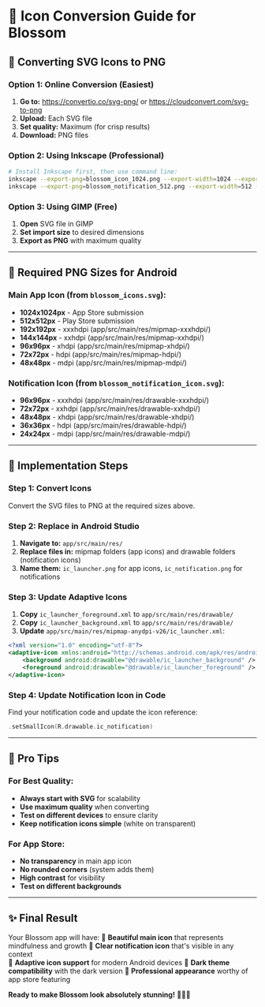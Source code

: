 # 🎨 Icon Conversion Guide for Blossom

## 🔧 Converting SVG Icons to PNG

### Option 1: Online Conversion (Easiest)
1. **Go to:** https://convertio.co/svg-png/ or https://cloudconvert.com/svg-to-png
2. **Upload:** Each SVG file
3. **Set quality:** Maximum (for crisp results)
4. **Download:** PNG files

### Option 2: Using Inkscape (Professional)
```bash
# Install Inkscape first, then use command line:
inkscape --export-png=blossom_icon_1024.png --export-width=1024 --export-height=1024 blossom_icons.svg
inkscape --export-png=blossom_notification_512.png --export-width=512 --export-height=512 blossom_notification_icon.svg
```

### Option 3: Using GIMP (Free)
1. **Open** SVG file in GIMP
2. **Set import size** to desired dimensions
3. **Export as PNG** with maximum quality

---

## 📱 Required PNG Sizes for Android

### Main App Icon (from `blossom_icons.svg`):
- **1024x1024px** - App Store submission
- **512x512px** - Play Store submission  
- **192x192px** - xxxhdpi (app/src/main/res/mipmap-xxxhdpi/)
- **144x144px** - xxhdpi (app/src/main/res/mipmap-xxhdpi/)
- **96x96px** - xhdpi (app/src/main/res/mipmap-xhdpi/)
- **72x72px** - hdpi (app/src/main/res/mipmap-hdpi/)
- **48x48px** - mdpi (app/src/main/res/mipmap-mdpi/)

### Notification Icon (from `blossom_notification_icon.svg`):
- **96x96px** - xxxhdpi (app/src/main/res/drawable-xxxhdpi/)
- **72x72px** - xxhdpi (app/src/main/res/drawable-xxhdpi/)
- **48x48px** - xhdpi (app/src/main/res/drawable-xhdpi/)
- **36x36px** - hdpi (app/src/main/res/drawable-hdpi/)
- **24x24px** - mdpi (app/src/main/res/drawable-mdpi/)

---

## 🚀 Implementation Steps

### Step 1: Convert Icons
Convert the SVG files to PNG at the required sizes above.

### Step 2: Replace in Android Studio
1. **Navigate to:** `app/src/main/res/`
2. **Replace files in:** mipmap folders (app icons) and drawable folders (notification icons)
3. **Name them:** `ic_launcher.png` for app icons, `ic_notification.png` for notifications

### Step 3: Update Adaptive Icons
1. **Copy** `ic_launcher_foreground.xml` to `app/src/main/res/drawable/`
2. **Copy** `ic_launcher_background.xml` to `app/src/main/res/drawable/`
3. **Update** `app/src/main/res/mipmap-anydpi-v26/ic_launcher.xml`:

```xml
<?xml version="1.0" encoding="utf-8"?>
<adaptive-icon xmlns:android="http://schemas.android.com/apk/res/android">
    <background android:drawable="@drawable/ic_launcher_background" />
    <foreground android:drawable="@drawable/ic_launcher_foreground" />
</adaptive-icon>
```

### Step 4: Update Notification Icon in Code
Find your notification code and update the icon reference:
```kotlin
.setSmallIcon(R.drawable.ic_notification)
```

---

## 🎨 Pro Tips

### For Best Quality:
- **Always start with SVG** for scalability
- **Use maximum quality** when converting
- **Test on different devices** to ensure clarity
- **Keep notification icons simple** (white on transparent)

### For App Store:
- **No transparency** in main app icon
- **No rounded corners** (system adds them)
- **High contrast** for visibility
- **Test on different backgrounds**

---

## ✨ Final Result

Your Blossom app will have:
🌸 **Beautiful main icon** that represents mindfulness and growth
📱 **Clear notification icon** that's visible in any context  
🎨 **Adaptive icon support** for modern Android devices
🌙 **Dark theme compatibility** with the dark version
💜 **Professional appearance** worthy of app store featuring

**Ready to make Blossom look absolutely stunning!** 🌸✨💜
